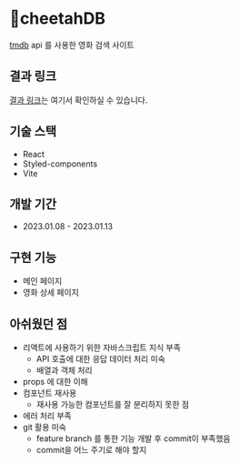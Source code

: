 # 🐆cheetahDB

[tmdb](https://www.themoviedb.org/?language=ko) api 를 사용한 영화 검색 사이트

## 결과 링크

[결과 링크](https://cheetahdb.vercel.app/)는 여기서 확인하실 수 있습니다.

## 기술 스택

- React
- Styled-components
- Vite

## 개발 기간

- 2023.01.08 - 2023.01.13

## 구현 기능

- 메인 페이지
- 영화 상세 페이지

## 아쉬웠던 점

- 리액트에 사용하기 위한 자바스크립트 지식 부족
  - API 호출에 대한 응답 데이터 처리 미숙
  - 배열과 객체 처리
- props 에 대한 이해
- 컴포넌트 재사용
  - 재사용 가능한 컴포넌트를 잘 분리하지 못한 점
- 에러 처리 부족
- git 활용 미숙
  - feature branch 를 통한 기능 개발 후 commit이 부족했음
  - commit을 어느 주기로 해야 할지
